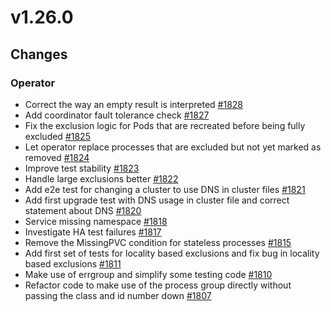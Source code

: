 # v1.26.0

## Changes

### Operator

* Correct the way an empty result is interpreted [#1828](https://github.com/FoundationDB/fdb-kubernetes-operator/pull/1828)
* Add coordinator fault tolerance check [#1827](https://github.com/FoundationDB/fdb-kubernetes-operator/pull/1827)
* Fix the exclusion logic for Pods that are recreated before being fully excluded [#1825](https://github.com/FoundationDB/fdb-kubernetes-operator/pull/1825)
* Let operator replace processes that are excluded but not yet marked as removed [#1824](https://github.com/FoundationDB/fdb-kubernetes-operator/pull/1824)
* Improve test stability [#1823](https://github.com/FoundationDB/fdb-kubernetes-operator/pull/1823)
* Handle large exclusions better [#1822](https://github.com/FoundationDB/fdb-kubernetes-operator/pull/1822)
* Add e2e test for changing a cluster to use DNS in cluster files [#1821](https://github.com/FoundationDB/fdb-kubernetes-operator/pull/1821)
* Add first upgrade test with DNS usage in cluster file and correct statement about DNS [#1820](https://github.com/FoundationDB/fdb-kubernetes-operator/pull/1820)
* Service missing namespace [#1818](https://github.com/FoundationDB/fdb-kubernetes-operator/pull/1818)
* Investigate HA test failures [#1817](https://github.com/FoundationDB/fdb-kubernetes-operator/pull/1817)
* Remove the MissingPVC condition for stateless processes [#1815](https://github.com/FoundationDB/fdb-kubernetes-operator/pull/1815)
* Add first set of tests for locality based exclusions and fix bug in locality based exclusions [#1811](https://github.com/FoundationDB/fdb-kubernetes-operator/pull/1811)
* Make use of errgroup and simplify some testing code [#1810](https://github.com/FoundationDB/fdb-kubernetes-operator/pull/1810)
* Refactor code to make use of the process group directly without passing the class and id number down [#1807](https://github.com/FoundationDB/fdb-kubernetes-operator/pull/1807)
